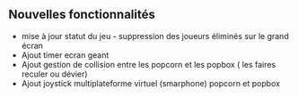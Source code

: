 
## Nouvelles fonctionnalités

+ mise à jour statut du jeu - suppression des joueurs éliminés sur le grand écran
+ Ajout timer ecran geant 
+ Ajout gestion de collision entre les popcorn et les popbox ( les faires reculer ou dévier)
+ Ajout joystick multiplateforme virtuel (smarphone) popcorn et popbox

